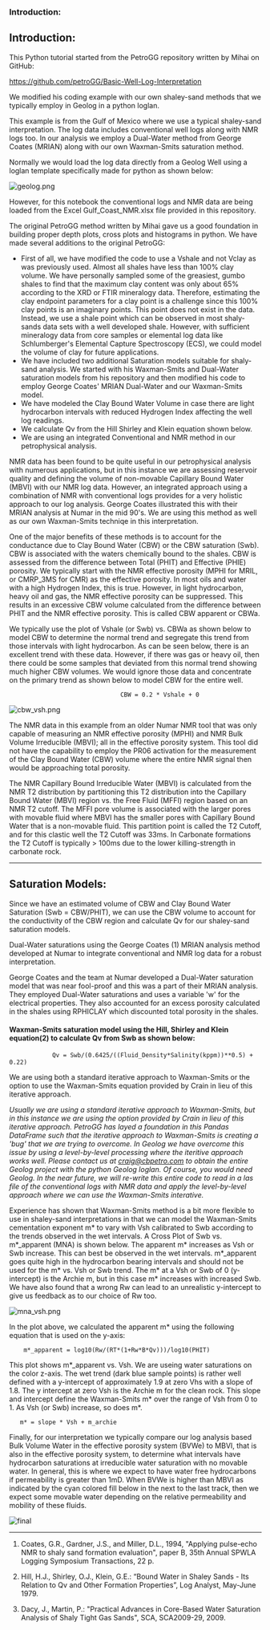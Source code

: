 ### Introduction:

## Introduction:

This Python tutorial started from the PetroGG repository written by Mihai on GitHub:

https://github.com/petroGG/Basic-Well-Log-Interpretation

We modified his coding example with our own shaley-sand methods that we typically employ in Geolog in a python loglan. 

This example is from the Gulf of Mexico where we use a typical shaley-sand interpretation. The log data includes conventional well logs along with NMR logs too. In our analysis we employ a Dual-Water method from George Coates (MRIAN) along with our own Waxman-Smits saturation method. 

Normally we would load the log data directly from a Geolog Well using a loglan template specifically made for python as shown below: 

![geolog.png](geolog.png)

However, for this notebook the conventional logs and NMR data are being loaded from the Excel Gulf_Coast_NMR.xlsx file provided in this repository. 

The original PetroGG method written by Mihai gave us a good foundation in building proper depth plots, cross plots and histograms in python. We have made several additions to the original PetroGG:

- First of all, we have modified the code to use a Vshale and not Vclay as was previously used. Almost all shales have less than 100% clay volume. We have personally sampled some of the greasiest, gumbo shales to find that the maximum clay content was only about 65% according to the XRD or FTIR mineralogy data. Therefore, estimating the clay endpoint parameters for a clay point is a challenge since this 100% clay points is an imaginary points. This point does not exist in the data. Instead, we use a shale point which can be observed in most shaly-sands data sets with a well developed shale. However, with sufficient mineralogy data from core samples or elemental log data like Schlumberger's Elemental Capture Spectroscopy (ECS), we could model the volume of clay for future applications. 
- We have included two additional Saturation models suitable for shaly-sand analysis. We started with his Waxman-Smits and Dual-Water saturation models from his repository and then modified his code to employ George Coates' MRIAN Dual-Water and our Waxman-Smits model.
- We have modeled the Clay Bound Water Volume in case there are light hydrocarbon intervals with reduced Hydrogen Index affecting the well log readings. 
- We calculate Qv from the Hill Shirley and Klein equation shown below.  
- We are using an integrated Conventional and NMR method in our petrophysical analysis.

NMR data has been found to be quite useful in our petrophysical analysis with numerous applications, but in this instance we are assessing reservoir quality and defining the volume of non-movable Capillary Bound Water (MBVI) with our NMR log data. However, an integrated approach using a combination of NMR with conventional logs provides for a very holistic approach to our log analysis. George Coates illustrated this with their MRIAN analysis at Numar in the mid 90's. We are using this method as well as our own Waxman-Smits techniqe in this interpretation. 

One of the major benefits of these methods is to account for the conductance due to Clay Bound Water (CBW) or the CBW saturation (Swb). CBW is associated with the waters chemically bound to the shales. CBW is assessed from the difference between Total (PHIT) and Effective (PHIE) porosity. We typically start with the NMR effective porosity (MPHI for MRIL, or CMRP_3MS for CMR) as the effective porosity. In most oils and water with a high Hydrogen Index, this is true. However, in light hydrocarbon, heavy oil and gas, the NMR effective porosity can be suppressed. This results in an excessive CBW volume calculated from the difference between PHIT and the NMR effective porosity. This is called CBW apparent or CBWa.  

We typically use the plot of Vshale (or Swb) vs. CBWa as shown below to model CBW to determine the normal trend and segregate this trend from those intervals with light hydrocarbon. As can be seen below, there is an excellent trend with these data. However, if there was gas or heavy oil, then there could be some samples that deviated from this normal trend showing much higher CBW volumes. We would ignore those data and concentrate on the primary trend as shown below to model CBW for the entire well. 


                                   CBW = 0.2 * Vshale + 0


![cbw_vsh.png](cbw_vsh.png)

The NMR data in this example from an older Numar NMR tool that was only capable of measuring an NMR effective porosity (MPHI) and NMR Bulk Volume Irreducible (MBVI); all in the effective porosity system. This tool did not have the capability to employ the PR06 activation for the measurement of the Clay Bound Water (CBW) volume where the entire NMR signal then would be approaching total porosity. 

The NMR Capillary Bound Irreducible Water (MBVI) is calculated from the NMR T2 distribution by partitioning this T2 distribution into the Capillary Bound Water (MBVI) region vs. the Free Fluid (MFFI) region based on an NMR T2 cutoff. The MFFI pore volume is associated with the larger pores with movable fluid where MBVI has the smaller pores with Capillary Bound Water that is a non-movable fluid. This partition point is called the T2 Cutoff, and for this clastic well the T2 Cutoff was 33ms. In Carbonate formations the T2 Cutoff is typically > 100ms due to the lower killing-strength in carbonate rock. 

---

## Saturation Models:

Since we have an estimated volume of CBW and Clay Bound Water Saturation (Swb = CBW/PHIT), we can use the CBW volume to account for the conductivity of the CBW region and calculate Qv for our shaley-sand saturation models. 

Dual-Water saturations using the George Coates (1) MRIAN analysis method developed at Numar to integrate conventional and NMR log data for a robust interpretation. 

George Coates and the team at Numar developed a Dual-Water saturation model that was near fool-proof and this was a part of their MRIAN analysis. They employed Dual-Water saturations and uses a variable 'w' for the electrical properties. They also accounted for an excess porosity calculated in the shales using RPHICLAY which discounted total porosity in the shales. 

####  Waxman-Smits saturation model using the Hill, Shirley and Klein equation(2) to calculate Qv from Swb as shown below:

                Qv = Swb/(0.6425/((Fluid_Density*Salinity(kppm))**0.5) + 0.22) 

We are using both a standard iterative approach to Waxman-Smits or the option to use the Waxman-Smits equation provided by Crain in lieu of this iterative approach.

*Usually we are using a standard iterative approach to Waxman-Smits, but in this instance we are using the option provided by Crain in lieu of this iterative approach. PetroGG has layed a foundation in this Pandas DataFrame such that the iterative approach to Waxman-Smits is creating a 'bug' that we are trying to overcome. In Geolog we have overcome this issue by using a level-by-level processing where the iteritive approach works well. Please contact us at craig@cbpetro.com to obtain the entire Geolog project with the python Geolog loglan. Of course, you would need Geolog. In the near future, we will re-write this entire code to read in a las file of the conventional logs with NMR data and apply the level-by-level approach where we can use the Waxman-Smits interative.*

Experience has shown that Waxman-Smits method is a bit more flexible to use in shaley-sand interpretations in that we can model the Waxman-Smits cementation exponent m* to vary with Vsh calibrated to Swb according to the trends observed in the wet intervals. A Cross Plot of Swb vs.  m*_apparent (MNA) is shown below.  The apparent m* increases as Vsh or Swb increase. This can best be observed in the wet intervals. m*_apparent goes quite high in the hydrocarbon bearing intervals and should not be used for the m* vs. Vsh or Swb trend. The m* at a Vsh or Swb of 0 (y-intercept) is the Archie m, but in this case m* increases with increased Swb. We have also found that a wrong Rw can lead to an unrealistic y-intercept to give us feedback as to our choice of Rw too.

![mna_vsh.png](mna_vsh.png)

In the plot above, we calculated the apparent m* using the following equation that is used on the y-axis:

        m*_apparent = log10(Rw/(RT*(1+Rw*B*Qv)))/log10(PHIT)

This plot shows m*_apparent vs. Vsh. We are useing water saturations on the color z-axis. The wet trend (dark blue sample points) is rather well defined with a y-intercept of approximately 1.9 at zero Vhs with a slope of 1.8. The y intercept at zero Vsh is the Archie m for the clean rock. This slope and intercept define the Waxman-Smits m* over the range of Vsh from 0 to 1.  As Vsh (or Swb) increase, so does  m*. 

       m* = slope * Vsh + m_archie
       

Finally, for our interpretation we typically compare our log analysis based Bulk Volume Water in the effective porosity system (BVWe) to MBVI, that is also in the effective porosity system, to determine what intervals have hydrocarbon saturations at irreducible water saturation with no movable water. In general, this is where we expect to have water free hydrocarbons if permeability is greater than 1mD. When BVWe is higher than MBVI as indicated by the cyan colored fill below in the next to the last track, then we expect some movable water depending on the relative permeability and mobility of these fluids.

![final](final2.png)

---

1. Coates, G.R., Gardner, J.S., and Miller, D.L., 1994, "Applying pulse-echo NMR to shaly sand formation evaluation", paper B, 35th Annual SPWLA Logging Symposium Transactions, 22 p.

2. Hill, H.J., Shirley, O.J., Klein, G.E.: “Bound Water in Shaley Sands - Its Relation to Qv and Other Formation Properties”, Log Analyst, May-June 1979.

3. Dacy, J., Martin, P.: "Practical Advances in Core-Based Water Saturation Analysis of Shaly Tight Gas Sands", SCA, SCA2009-29, 2009.
